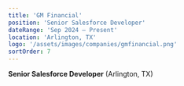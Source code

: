 ```yaml
---
title: 'GM Financial'
position: 'Senior Salesforce Developer'
dateRange: 'Sep 2024 – Present'
location: 'Arlington, TX'
logo: '/assets/images/companies/gmfinancial.png'
sortOrder: 7
---
```


**Senior Salesforce Developer** (Arlington, TX)
